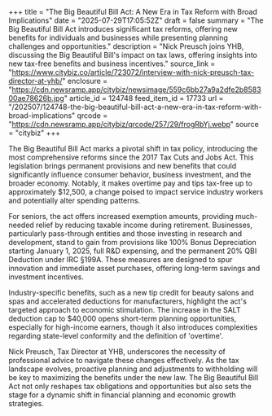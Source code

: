 +++
title = "The Big Beautiful Bill Act: A New Era in Tax Reform with Broad Implications"
date = "2025-07-29T17:05:52Z"
draft = false
summary = "The Big Beautiful Bill Act introduces significant tax reforms, offering new benefits for individuals and businesses while presenting planning challenges and opportunities."
description = "Nick Preusch joins YHB, discussing the Big Beautiful Bill's impact on tax laws, offering insights into new tax-free benefits and business incentives."
source_link = "https://www.citybiz.co/article/723072/interview-with-nick-preusch-tax-director-at-yhb/"
enclosure = "https://cdn.newsramp.app/citybiz/newsimage/559c6bb27a9a2dfe2b858300ae78626b.jpg"
article_id = 124748
feed_item_id = 17733
url = "/202507/124748-the-big-beautiful-bill-act-a-new-era-in-tax-reform-with-broad-implications"
qrcode = "https://cdn.newsramp.app/citybiz/qrcode/257/29/frogRbYj.webp"
source = "citybiz"
+++

<p>The Big Beautiful Bill Act marks a pivotal shift in tax policy, introducing the most comprehensive reforms since the 2017 Tax Cuts and Jobs Act. This legislation brings permanent provisions and new benefits that could significantly influence consumer behavior, business investment, and the broader economy. Notably, it makes overtime pay and tips tax-free up to approximately $12,500, a change poised to impact service industry workers and potentially alter spending patterns.</p><p>For seniors, the act offers increased exemption amounts, providing much-needed relief by reducing taxable income during retirement. Businesses, particularly pass-through entities and those investing in research and development, stand to gain from provisions like 100% Bonus Depreciation starting January 1, 2025, full R&D expensing, and the permanent 20% QBI Deduction under IRC §199A. These measures are designed to spur innovation and immediate asset purchases, offering long-term savings and investment incentives.</p><p>Industry-specific benefits, such as a new tip credit for beauty salons and spas and accelerated deductions for manufacturers, highlight the act's targeted approach to economic stimulation. The increase in the SALT deduction cap to $40,000 opens short-term planning opportunities, especially for high-income earners, though it also introduces complexities regarding state-level conformity and the definition of 'overtime'.</p><p>Nick Preusch, Tax Director at YHB, underscores the necessity of professional advice to navigate these changes effectively. As the tax landscape evolves, proactive planning and adjustments to withholding will be key to maximizing the benefits under the new law. The Big Beautiful Bill Act not only reshapes tax obligations and opportunities but also sets the stage for a dynamic shift in financial planning and economic growth strategies.</p>